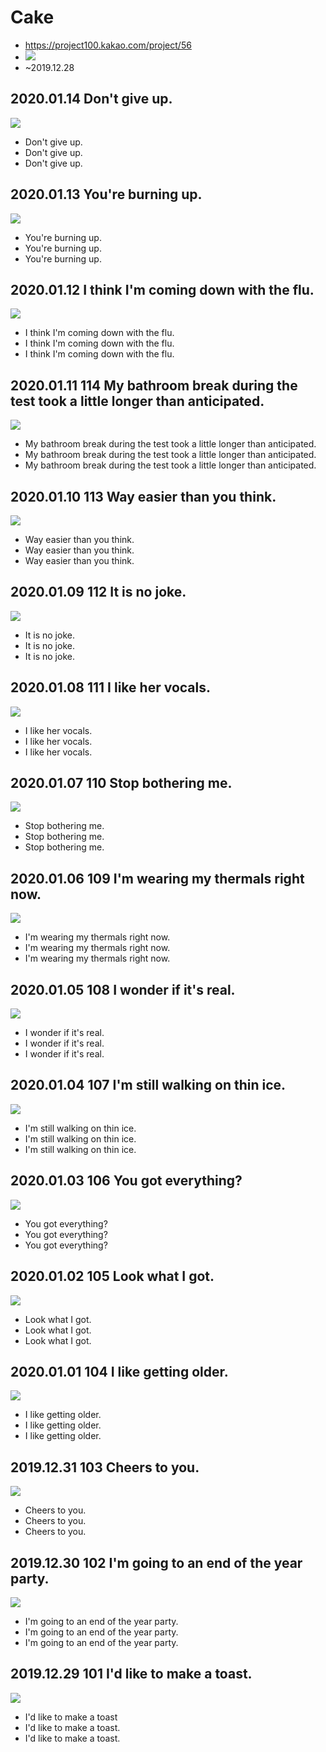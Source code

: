 # Cake
* https://project100.kakao.com/project/56
* ![](project100.png)
* ~2019.12.28

## 2020.01.14 Don't give up.
![](20200114.png)
* Don't give up.
* Don't give up.
* Don't give up. 

## 2020.01.13 You're burning up.
![](20200113.png)
* You're burning up.
* You're burning up.
* You're burning up.

## 2020.01.12 I think I'm coming down with the flu.
![](20200112.png)
* I think I'm coming down with the flu.
* I think I'm coming down with the flu.
* I think I'm coming down with the flu.

## 2020.01.11 114 My bathroom break during the test took a little longer than anticipated.
![](20200111.png)
* My bathroom break during the test took a little longer than anticipated.
* My bathroom break during the test took a little longer than anticipated.
* My bathroom break during the test took a little longer than anticipated.

## 2020.01.10 113 Way easier than you think.
![](20200110.png)
* Way easier than you think.
* Way easier than you think.
* Way easier than you think.

## 2020.01.09 112 It is no joke. 
![](20200109.png)
* It is no joke.
* It is no joke.
* It is no joke.

## 2020.01.08 111 I like her vocals.
![](20200108.png)
* I like her vocals.
* I like her vocals.
* I like her vocals.

## 2020.01.07 110 Stop bothering me.
![](20200107.png)
* Stop bothering me.
* Stop bothering me.
* Stop bothering me.

## 2020.01.06 109 I'm wearing my thermals right now.
![](20200106.png)
* I'm wearing my thermals right now.
* I'm wearing my thermals right now.
* I'm wearing my thermals right now.

## 2020.01.05 108 I wonder if it's real.
![](20200105.png)
* I wonder if it's real.
* I wonder if it's real.
* I wonder if it's real.

## 2020.01.04 107 I'm still walking on thin ice.
![](20200104.png)
* I'm still walking on thin ice.
* I'm still walking on thin ice.
* I'm still walking on thin ice.

## 2020.01.03 106 You got everything?
![](20200103.png)
* You got everything?
* You got everything?
* You got everything?

## 2020.01.02 105 Look what I got.
![](20200102.png)
* Look what I got.
* Look what I got.
* Look what I got.

## 2020.01.01 104 I like getting older.
![](20200101.png)
* I like getting older.
* I like getting older.
* I like getting older.

## 2019.12.31 103 Cheers to you.
![](20191231_103.png)
* Cheers to you.
* Cheers to you.
* Cheers to you.

## 2019.12.30 102 I'm going to an end of the year party.
![](20191230.png)
* I'm going to an end of the year party.
* I'm going to an end of the year party.
* I'm going to an end of the year party.

## 2019.12.29 101 I'd like to make a toast.
![](20191229.png)
* I'd like to make a toast
* I'd like to make a toast.
* I'd like to make a toast.

